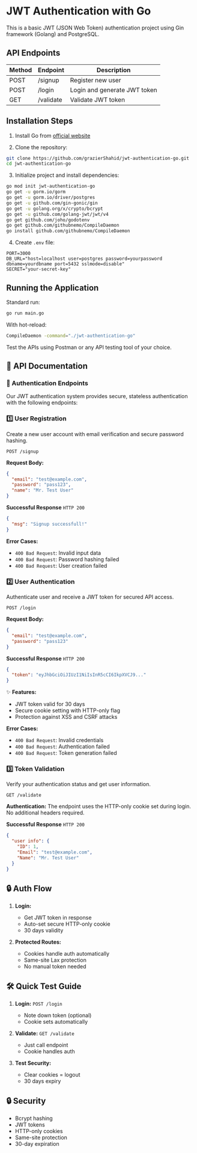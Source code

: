 # JWT Authentication with Go

This is a basic JWT (JSON Web Token) authentication project using Gin framework (Golang) and PostgreSQL.

## API Endpoints

| Method | Endpoint  | Description                  |
| ------ | --------- | ---------------------------- |
| POST   | /signup   | Register new user            |
| POST   | /login    | Login and generate JWT token |
| GET    | /validate | Validate JWT token           |

## Installation Steps

1. Install Go from [official website](https://golang.org/dl/)

2. Clone the repository:

```bash
git clone https://github.com/grazierShahid/jwt-authentication-go.git
cd jwt-authentication-go
```

3. Initialize project and install dependencies:

```bash
go mod init jwt-authentication-go
go get -u gorm.io/gorm
go get -u gorm.io/driver/postgres
go get -u github.com/gin-gonic/gin
go get -u golang.org/x/crypto/bcrypt
go get -u github.com/golang-jwt/jwt/v4
go get github.com/joho/godotenv
go get github.com/githubnemo/CompileDaemon
go install github.com/githubnemo/CompileDaemon
```

4. Create `.env` file:

```env
PORT=3000
DB_URL="host=localhost user=postgres password=yourpassword dbname=yourdbname port=5432 sslmode=disable"
SECRET="your-secret-key"
```

## Running the Application

Standard run:

```bash
go run main.go
```

With hot-reload:

```bash
CompileDaemon -command="./jwt-authentication-go"
```

Test the APIs using Postman or any API testing tool of your choice.

## 🚀 API Documentation

### 🔐 Authentication Endpoints

Our JWT authentication system provides secure, stateless authentication with the following endpoints:

### 1️⃣ User Registration

Create a new user account with email verification and secure password hashing.

```http
POST /signup
```

**Request Body:**

```json
{
  "email": "test@example.com",
  "password": "pass123",
  "name": "Mr. Test User"
}
```

**Successful Response** `HTTP 200`

```json
{
  "msg": "Signup successfull!"
}
```

**Error Cases:**

- `400 Bad Request`: Invalid input data
- `400 Bad Request`: Password hashing failed
- `400 Bad Request`: User creation failed

### 2️⃣ User Authentication

Authenticate user and receive a JWT token for secured API access.

```http
POST /login
```

**Request Body:**

```json
{
  "email": "test@example.com",
  "password": "pass123"
}
```

**Successful Response** `HTTP 200`

```json
{
  "token": "eyJhbGciOiJIUzI1NiIsInR5cCI6IkpXVCJ9..."
}
```

✨ **Features:**

- JWT token valid for 30 days
- Secure cookie setting with HTTP-only flag
- Protection against XSS and CSRF attacks

**Error Cases:**

- `400 Bad Request`: Invalid credentials
- `400 Bad Request`: Authentication failed
- `400 Bad Request`: Token generation failed

### 3️⃣ Token Validation

Verify your authentication status and get user information.

```http
GET /validate
```

**Authentication:**
The endpoint uses the HTTP-only cookie set during login. No additional headers required.

**Successful Response** `HTTP 200`

```json
{
  "user info": {
    "ID": 1,
    "Email": "test@example.com",
    "Name": "Mr. Test User"
  }
}
```

## 🔒 Auth Flow

1. **Login:**

   - Get JWT token in response
   - Auto-set secure HTTP-only cookie
   - 30 days validity

2. **Protected Routes:**
   - Cookies handle auth automatically
   - Same-site Lax protection
   - No manual token needed

## 🛠️ Quick Test Guide

1. **Login:** `POST /login`

   - Note down token (optional)
   - Cookie sets automatically

2. **Validate:** `GET /validate`

   - Just call endpoint
   - Cookie handles auth

3. **Test Security:**
   - Clear cookies = logout
   - 30 days expiry

## 🔒 Security

- Bcrypt hashing
- JWT tokens
- HTTP-only cookies
- Same-site protection
- 30-day expiration
